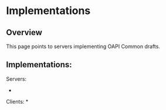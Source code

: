 # Implementations

## Overview

This page points to servers implementing OAPI Common drafts.

## Implementations:

Servers:

* 

Clients:
* 

